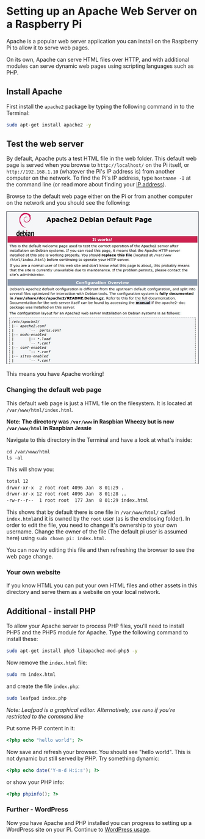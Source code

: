 # Setting up an Apache Web Server on a Raspberry Pi

Apache is a popular web server application you can install on the Raspberry Pi to allow it to serve web pages.

On its own, Apache can serve HTML files over HTTP, and with additional modules can serve dynamic web pages using scripting languages such as PHP.

## Install Apache

First install the `apache2` package by typing the following command in to the Terminal:

```bash
sudo apt-get install apache2 -y
```

## Test the web server

By default, Apache puts a test HTML file in the web folder. This default web page is served when you browse to `http://localhost/` on the Pi itself, or `http://192.168.1.10` (whatever the Pi's IP address is) from another computer on the network. To find the Pi's IP address, type `hostname -I` at the command line (or read more about finding your [IP address](../ip-address.md)).

Browse to the default web page either on the Pi or from another computer on the network and you should see the following:

![Apache success message](images/apache-it-works.png)

This means you have Apache working!

### Changing the default web page

This default web page is just a HTML file on the filesystem. It is located at `/var/www/html/index.html`.

**Note: The directory was `/var/www` in Raspbian Wheezy but is now `/var/www/html` in Raspbian Jessie**

Navigate to this directory in the Terminal and have a look at what's inside:

```
cd /var/www/html
ls -al
```

This will show you:

```bash
total 12
drwxr-xr-x  2 root root 4096 Jan  8 01:29 .
drwxr-xr-x 12 root root 4096 Jan  8 01:28 ..
-rw-r--r--  1 root root  177 Jan  8 01:29 index.html
```
This shows that by default there is one file in `/var/www/html/` called `index.html`and it is owned by the `root` user (as is the enclosing folder). In order to edit the file, you need to change it's ownership to your own username. Change the owner of the file (The default pi user is assumed here) using `sudo chown pi: index.html`.

You can now try editing this file and then refreshing the browser to see the web page change.

### Your own website

If you know HTML you can put your own HTML files and other assets in this directory and serve them as a website on your local network.

## Additional - install PHP

To allow your Apache server to process PHP files, you'll need to install PHP5 and the PHP5 module for Apache. Type the following command to install these:

```bash
sudo apt-get install php5 libapache2-mod-php5 -y
```

Now remove the `index.html` file:

```bash
sudo rm index.html
```

and create the file `index.php`:

```bash
sudo leafpad index.php
```

*Note: Leafpad is a graphical editor. Alternatively, use `nano` if you're restricted to the command line*

Put some PHP content in it:

```php
<?php echo "hello world"; ?>
```

Now save and refresh your browser. You should see "hello world". This is not dynamic but still served by PHP. Try something dynamic:

```php
<?php echo date('Y-m-d H:i:s'); ?>
```

or show your PHP info:

```php
<?php phpinfo(); ?>
```

### Further - WordPress

Now you have Apache and PHP installed you can progress to setting up a WordPress site on your Pi. Continue to [WordPress usage](../../usage/wordpress/README.md).
